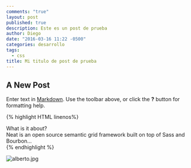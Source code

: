```yaml
---
comments: "true"
layout: post
published: true
description: Este es un post de prueba
author: Diego
date: "2016-03-16 11:22 -0500"
categories: desarrollo
tags: 
  - css
title: Mi titulo de post de prueba
---
```




## A New Post

Enter text in [Markdown](http://daringfireball.net/projects/markdown/). Use the toolbar above, or click the **?** button for formatting help.

{% highlight HTML linenos%}
<section class="container">
  <aside class="sidebar">What is it about?</aside>
  <article class="main-content">Neat is an open source semantic grid framework built on top of Sass and Bourbon…</article>
</section>
{% endhighlight %} 

![alberto.jpg]({{site.baseurl}}uploads/alberto.jpg)
